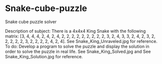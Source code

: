 # Snake-cube-puzzle
Snake cube puzzle solver

Description of subject:
  There is a 4x4x4 King Snake with the following matrix: [3, 4, 4, 4, 2, 4, 2, 4, 2, 2, 2, 2, 2, 2, 2, 2, 2, 3, 2, 4, 3, 3, 2, 4, 2, 3, 2, 2, 2, 2, 2, 3, 2, 2, 2, 2, 4, 2, 4].
  See Snake_King_Unraveled.jpg for reference.
  To do: Develop a program to solve the puzzle and display the solution in order to solve the puzzle in real life.
  See Snake_King_Solved.jpg and See Snake_King_Solution.jpg for reference.
